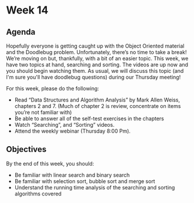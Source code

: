 # Week 14

## Agenda

Hopefully everyone is getting caught up with the Object Oriented material and the Doodlebug problem. Unfortunately, there’s no time to take a break! We’re moving on but, thankfully, with a bit of an easier topic. This week, we have two topics at hand, searching and sorting. The videos are up now and you should begin watching them. As usual, we will discuss this topic (and I'm sure you'll have doodlebug questions) during our Thursday meeting!

For this week, please do the following:

* Read “Data Structures and Algorithm Analysis” by Mark Allen Weiss, chapters 2 and 7. (Much of chapter 2 is review, concentrate on items you’re not familiar with)
* Be able to answer all of the self-test exercises in the chapters
* Watch “Searching”, and “Sorting” videos.
* Attend the weekly webinar (Thursday 8:00 Pm).

## Objectives

By the end of this week, you should:

* Be familiar with linear search and binary search
* Be familiar with selection sort, bubble sort and merge sort
* Understand the running time analysis of the searching and sorting algorithms covered
